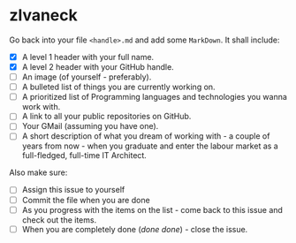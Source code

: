# zlvaneck
Go back into your file `<handle>.md` and add some `MarkDown`. It shall include:

- [x] A level 1 header with your full name.
- [x] A level 2 header with your GitHub handle.
- [ ] An image (of yourself - preferably).
- [ ] A bulleted list of things you are currently working on.
- [ ] A prioritized list of Programming languages and technologies you wanna work with.
- [ ] A link to all your public repositories on GitHub.
- [ ] Your GMail (assuming you have one).
- [ ] A short description of what you dream of working with - a couple of years from now - when you graduate and enter the labour market as a full-fledged, full-time IT Architect.

Also make sure:

- [ ] Assign this issue to yourself
- [ ] Commit the file when you are done
- [ ] As you progress with the items on the list - come back to this issue and check out the items.
- [ ] When you are completely done (_done done_) - close the issue.
